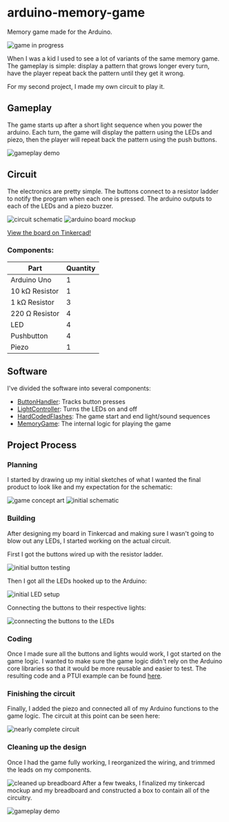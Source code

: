 # arduino-memory-game

Memory game made for the Arduino.

![game in progress](media/game-active.jpg)

When I was a kid I used to see a lot of variants of the same memory game. The gameplay is simple: display a pattern that grows longer every turn, have the player repeat back the pattern until they get it wrong.

For my second project, I made my own circuit to play it. 

## Gameplay
The game starts up after a short light sequence when you power the arduino. Each turn, the game will display the pattern using the LEDs and piezo, then the player will repeat back the pattern using the push buttons.

![gameplay demo](media/memory-game-demo.gif)

## Circuit
The electronics are pretty simple. The buttons connect to a resistor ladder to notify the program when each one is pressed. The arduino outputs to each of the LEDs and a piezo buzzer.

![circuit schematic](media/schematic.jpg)
![arduino board mockup](media/board-mockup.jpg)

[View the board on Tinkercad!](https://www.tinkercad.com/things/fYEqJZbezV0-memory-game)

### Components:
| Part | Quantity |
|-|-|
| Arduino Uno | 1 |
| 10 k&Omega; Resistor | 1 |
| 1 k&Omega; Resistor | 3 |
| 220 &Omega; Resistor | 4 |
| LED | 4 |
| Pushbutton | 4 |
| Piezo | 1 |

## Software
I've divided the software into several components:
- [ButtonHandler](src/ButtonHandler.h): Tracks button presses
- [LightController](src/LightController.h): Turns the LEDs on and off
- [HardCodedFlashes](src/HardCodedFlashes.h): The game start and end light/sound sequences
- [MemoryGame](src/MemoryGame.h): The internal logic for playing the game

## Project Process
### Planning
I started by drawing up my initial sketches of what I wanted the final product to look like and my expectation for the schematic:

![game concept art](media/concept-art.jpg)
![initial schematic](media/concept-schematic.jpg)

### Building
After designing my board in Tinkercad and making sure I wasn't going to blow out any LEDs, I started working on the actual circuit.

First I got the buttons wired up with the resistor ladder.

![initial button testing](media/button-test.gif)

Then I got all the LEDs hooked up to the Arduino:

![initial LED setup](media/led-setup.jpg)

Connecting the buttons to their respective lights:

![connecting the buttons to the LEDs](media/button-led-connect.gif)

### Coding
Once I made sure all the buttons and lights would work, I got started on the game logic. I wanted to make sure the game logic didn't rely on the Arduino core libraries so that it would be more reusable and easier to test. The resulting code and a PTUI example can be found [here](https://github.com/maffiemaffie/memory-game-core).

### Finishing the circuit
Finally, I added the piezo and connected all of my Arduino functions to the game logic. The circuit at this point can be seen here:

![nearly complete circuit](media/bare-bones-circuit.jpg)

### Cleaning up the design
Once I had the game fully working, I reorganized the wiring, and trimmed the leads on my components.

![cleaned up breadboard](media/trimmed-board.jpg)
After a few tweaks, I finalized my tinkercad mockup and my breadboard and constructed a box to contain all of the circuitry.

![gameplay demo](media/memory-game-demo.gif)